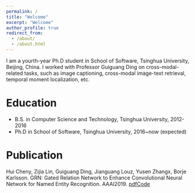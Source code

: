 ```yaml
---
permalink: /
title: "Welcome"
excerpt: "Welcome"
author_profile: true
redirect_from: 
  - /about/
  - /about.html
---
```


I am a yourth-year Ph.D student in School of Software, Tsinghua University, Beijing, China. I worked with Professor Guiguang Ding on cross-modal-related tasks, such as image captioning, cross-modal image-text retrieval, temporal moment localization, etc.

Education
======
* B.S. in Computer Science and Technology, Tsinghua University, 2012-2016
* Ph.D in School of Software, Tsinghua University, 2016~now (expected)

Publication
=====
Hui Cheny, Zijia Lin, Guiguang Ding, Jianguang Louz, Yusen Zhangx, Borje Karlsson. GRN: Gated Relation Network to Enhance Convolutional Neural Network for Named Entity Recognition. AAAI2019. [pdf](http://ise.thss.tsinghua.edu.cn/MIG/2019-2.pdf)[Code](https://github.com/HuiChen24/NER-GRN)

